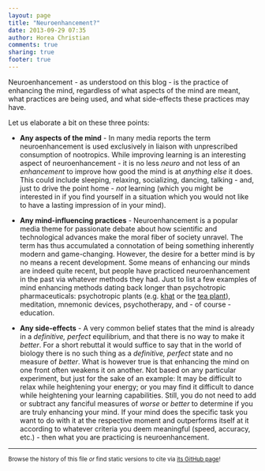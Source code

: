 ```yaml
---
layout: page
title: "Neuroenhancement?"
date: 2013-09-29 07:35
author: Horea Christian
comments: true
sharing: true
footer: true
---
```


Neuroenhancement - as understood on this blog - is the practice of enhancing the mind, regardless of what aspects of the mind are meant, what practices are being used, and what side-effects these practices may have.

Let us elaborate a bit on these three points:

* **Any aspects of the mind** - 
In many media reports the term neuroenhancement is used exclusively in liaison with unprescribed consumption of nootropics. 
While improving learning is an interesting aspect of neuroenhancement - it is no less *neuro* and not less of an *enhancement* to improve how good the mind is at *anything else* it does. 
This could include sleeping, relaxing, socializing, dancing, talking - and, just to drive the point home - *not* learning 
(which you might be interested in if you find yourself in a situation which you would not like to have a lasting impression of in your mind).

* **Any mind-influencing practices** - 
Neuroenhancement is a popular media theme for passionate debate about how scientific and technological advances make the moral fiber of society unravel. 
The term has thus accumulated a connotation of being something inherently modern and game-changing. 
However, the desire for a better mind is by no means a recent development. 
Some means of enhancing our minds are indeed quite recent, but people have practiced neuroenhancement in the past via whatever methods they had. 
Just to list a few examples of mind enhancing methods dating back longer than psychotropic pharmaceuticals: 
psychotropic plants (e.g. [khat][giannini1986] or the [tea plant][bennett2001]), meditation, mnemonic devices, psychotherapy, and - of course - education.

* **Any side-effects** - 
A very common belief states that the mind is already in a *definitive, perfect* equilibrium, and that there is no way to make it *better*. 
For a short rebuttal it would suffice to say that in the world of biology there is no such thing as a *definitive, perfect* state and no measure of *better*. 
What is however true is that enhancing the mind on one front often weakens it on another. 
Not based on any particular experiment, but just for the sake of an example: 
It may be difficult to relax while heightening your energy; or you may find it difficult to dance while heightening your learning capabilities. 
Still, you do not need to add or subtract any fanciful measures of *worse* or *better* to determine if you are truly enhancing your mind. 
If your mind does the specific task you want to do with it at the respective moment and outperforms itself at it according to whatever criteria you deem meaningful (speed, accuracy, etc.) - then what you are practicing is neuroenhancement.

[giannini1986]: https://www.ncbi.nlm.nih.gov/pubmed/3734955 "Giannini AJ, Burge H, Shaheen JM, Price WA (1986). “Khat: another drug of abuse?”. Journal of Psychoactive Drugs 18 (2): 155–8."
[bennett2001]: http://books.google.com/books?id=YdpL2YCGLVYC&pg=PA63 "Bennett Alan Weinberg; Bonnie K. Bealer (2001). “The World of Caffeine: The Science and Culture of the World's Most Popular Drug”. Psychology Press. p. 63. ISBN 978-0-415-92722-2."


---
<sup>Browse the history of this file *or* find static versions to cite via [its GitHub page](https://github.com/TheChymera/neuroenhance/blob/master/source/octopress/index.markdown)!</sup>
